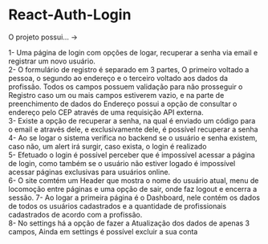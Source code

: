 # React-Auth-Login

O projeto possui... ->

1- Uma página de login com opções de logar, recuperar a senha via email e registrar um novo usuário.<br/>
2- O formulário de registro é separado em 3 partes, O primeiro voltado a pessoa, o segundo ao endereço e o terceiro voltado aos dados da profissão. Todos os campos possuem validação para não prosseguir o Registro caso um ou mais campos estiverem vazio, e na parte de preenchimento de dados do Endereço possui a opção de consultar o endereço pelo CEP através de uma requisição API externa.<br/>
3- Existe a opção de recuperar a senha, na qual é enviado um código para o email e através dele, e exclusivamente dele, é possível recuperar a senha<br/>
4- Ao se logar o sistema verifica no backend se o usuário e senha existem, caso não, um alert irá surgir, caso exista, o login é realizado<br/>
5- Efetuado o login é possível perceber que é impossível acessar a página de login, como também se o usuário não estiver logado é impossível acessar páginas exclusivas para usuários online. <br/>
6- O site comtém um Header que mostra o nome do usuário atual, menu de locomoção entre páginas e uma opção de sair, onde faz logout e encerra a sessão.
7- Ao logar a primeira página é o Dashboard, nele contém os dados de todos os usuários cadastrados e a quantidade de profissionais cadastrados de acordo com a profissão.<br/>
8- No settings há a opção de fazer a Atualização dos dados de apenas 3 campos, Ainda em settings é possível excluir a sua conta <br/>
